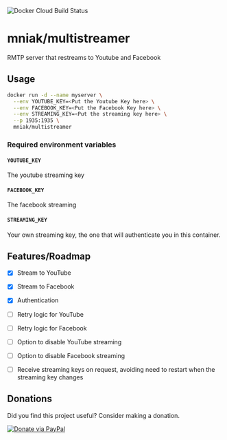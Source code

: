 ![Docker Cloud Build Status](https://img.shields.io/docker/cloud/build/mniak/multistreamer?style=flat-square)

mniak/multistreamer
=====================

RMTP server that restreams to Youtube and Facebook

## Usage
```bash
docker run -d --name myserver \
  --env YOUTUBE_KEY=<Put the Youtube Key here> \
  --env FACEBOOK_KEY=<Put the Facebook Key here> \
  --env STREAMING_KEY=<Put the streaming key here> \
  --p 1935:1935 \
  mniak/multistreamer
```

### Required environment variables
#### `YOUTUBE_KEY`
The youtube streaming key

#### `FACEBOOK_KEY`
The facebook streaming

#### `STREAMING_KEY`
Your own streaming key, the one that will authenticate you in this container.

## Features/Roadmap
- [x] Stream to YouTube
- [x] Stream to Facebook
- [x] Authentication
- [ ] Retry logic for YouTube
- [ ] Retry logic for Facebook
- [ ] Option to disable YouTube streaming
- [ ] Option to disable Facebook streaming
- [ ] Receive streaming keys on request, avoiding need to restart when the streaming key changes


## Donations

Did you find this project useful? Consider making a donation.

[![Donate via PayPal](https://www.paypalobjects.com/en_US/i/btn/btn_donateCC_LG.gif)](https://www.paypal.com/cgi-bin/webscr?cmd=_s-xclick&hosted_button_id=4K22SYGEXCS6Q)

